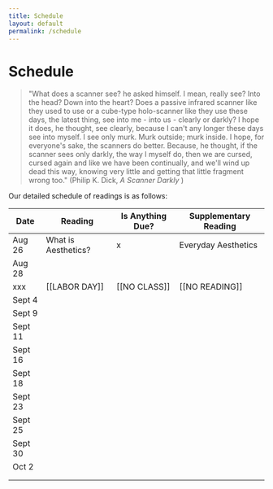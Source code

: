 ```yaml
---
title: Schedule
layout: default
permalink: /schedule
---
```


# Schedule

>"What does a scanner see? he asked himself. I mean, really see? Into the head? Down into the heart? Does a passive infrared scanner like they used to use or a cube-type holo-scanner like they use these days, the latest thing, see into me - into us - clearly or darkly? I hope it does, he thought, see clearly, because I can't any longer these days see into myself. I see only murk. Murk outside; murk inside. I hope, for everyone's sake, the scanners do better. Because, he thought, if the scanner sees only darkly, the way I myself do, then we are cursed, cursed again and like we have been continually, and we'll wind up dead this way, knowing very little and getting that little fragment wrong too." (Philip K. Dick, <i> A Scanner Darkly </i>)

Our detailed schedule of readings is as follows:


| Date | Reading | Is Anything Due? | Supplementary Reading |
|------|---------|------------------|-----------------------|
|   Aug 26   |    What is Aesthetics?     |      x            |   Everyday Aesthetics                     |
|   Aug 28   |         |                  |                       |
|   xxx  |  [[LABOR DAY]]       |       [[NO CLASS]]           |             [[NO READING]]          |
|    Sept 4  |         |                  |                       |
|    Sept 9  |         |                  |                       |
|    Sept 11  |         |                  |                       |
|     Sept 16 |         |                  |                       |
|    Sept 18  |         |                  |                       |
|   Sept 23   |         |                  |                       |
|   Sept 25   |         |                  |                       |
|   Sept 30   |         |                  |                       |
|    Oct 2  |         |                  |                       |
|      |         |                  |                       |
|      |         |                  |                       |



<!--- Units:

Aesthetic theory: 
    What is Aesthetics? 
    Aesthetics of the Everyday https://plato.stanford.edu/entries/aesthetics-of-everyday/#EveAesEveAes ; https://en.wikipedia.org/wiki/Everyday_Aesthetics
    Lefebvre - section on the transformer
    Sontag, “Against Interpretation” (

Aesthetics and ideology: 
    Zizek - section on antisemitism
    Kahneman - systems 1 and 2


High tech in high sci fi literature - Dick, Gibson - Scanner Darkly & Neuromancer
https://archive.org/details/msdos_Neuromancer_1988
Ridley Scott - Blade Runner (1982, Director's Cut)
https://www.youtube.com/watch?v=WFv1OcrISK8

Nostalgia: Nostalgia for old games - "demakes" etc, old FPS games


Machine Learning and AI: Logic Magazine on 'Data Science' 


>

<!-- Academic Calendar for 2024-2025
Approved by Faculty Senate in February 2021
Presented to Faculty Senate for Confirmation in January 2023
Spring Break approved by Faculty Senate in December 2023


Fall Term
Classes Begin Aug 26 (Mon)
Labor Day (no classes) Sept 2 (Mon)
Fall Break Oc 14-15 (Mon & Tue)
Midpoint Oct 16 (Wed)
Thanksgiving (no classes) Nov 27-Dec 1 (Wed-Sun)
Day Free for Study Dec 6 (Fri)
Final Evaluation Period Dec 9-13 (Mon-Fri)
Term Ends Dec 13 (Fri)
Class Day count (at least 68) 68 - Excluding Final Eval Period & Day Free for Study
Winter Break (# of weekdays) 15 days -->